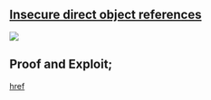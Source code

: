 ## [Insecure direct object references](https://portswigger.net/web-security/access-control/lab-insecure-direct-object-references)

![](https://github.com/nu11secur1ty/PortSwigger-Web-Security-Academy/blob/main/Access-control-vulnerabilities/Insecure-direct-object-references/Docs/Screenshot%202022-05-23%20123239.png)


## Proof and Exploit;
[href](https://streamable.com/zndaqr)
